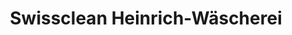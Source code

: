 ---
title: "Swissclean Heinrich-Wäscherei"
url: /zuerich/swissclean-heinrich-waescherei/
shop: Wäscherei
---